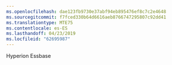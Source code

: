 ```yaml
---
ms.openlocfilehash: dae123fb9730e37abf94eb895476ef8c7c2e4648
ms.sourcegitcommit: f7fced330b64d6616aeb8766747295807c92dd41
ms.translationtype: MTE75
ms.contentlocale: es-ES
ms.lasthandoff: 04/23/2019
ms.locfileid: "62695987"
---
```

 Hyperion Essbase 